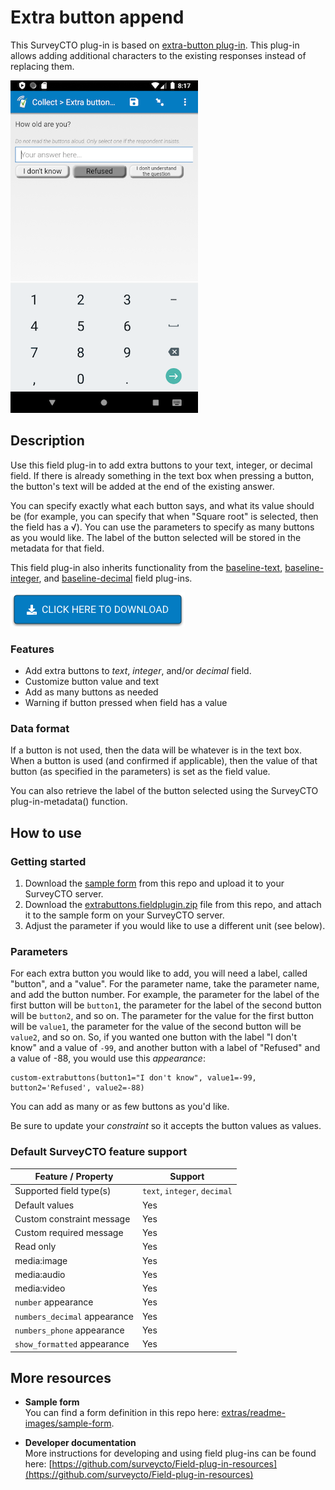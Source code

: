 # Extra button append

This SurveyCTO plug-in is based on [extra-button plug-in](https://github.com/surveycto/extra-buttons). This plug-in allows adding additional characters to the existing responses instead of replacing them.


![Category buttons](extras/readme-images/extra-buttons.png)


## Description

Use this field plug-in to add extra buttons to your text, integer, or decimal field. If there is already something in the text box when pressing a button, the button's text will be added at the end of the existing answer.

You can specify exactly what each button says, and what its value should be (for example, you can specify that when "Square root" is selected, then the field has a √). You can use the parameters to specify as many buttons as you would like. The label of the button selected will be stored in the metadata for that field.

This field plug-in also inherits functionality from the [baseline-text](https://github.com/surveycto/baseline-text), [baseline-integer](https://github.com/surveycto/baseline-integer), and [baseline-decimal](https://github.com/surveycto/baseline-decimal) field plug-ins.

[![Download now](extras/readme-images/download-button.png)](https://github.com/ARCED-Foundation/extra-buttons-append/raw/master/extrabuttons-append.fieldplugin.zip)

### Features

* Add extra buttons to *text*, *integer*, and/or *decimal* field.
* Customize button value and text
* Add as many buttons as needed
* Warning if button pressed when field has a value

### Data format

If a button is not used, then the data will be whatever is in the text box. When a button is used (and confirmed if applicable), then the value of that button (as specified in the parameters) is set as the field value.

You can also retrieve the label of the button selected using the SurveyCTO plug-in-metadata() function.

## How to use

### Getting started

1. Download the [sample form](extras/readme-images/sample-form) from this repo and upload it to your SurveyCTO server.
1. Download the [extrabuttons.fieldplugin.zip](https://github.com/ARCED-Foundation/extra-buttons-append/raw/master/extrabuttons-append.fieldplugin.zip) file from this repo, and attach it to the sample form on your SurveyCTO server.
1. Adjust the parameter if you would like to use a different unit (see below).

### Parameters

For each extra button you would like to add, you will need a label, called "button", and a "value". For the parameter name, take the parameter name, and add the button number. For example, the parameter for the label of the first button will be `button1`, the parameter for the label of the second button will be `button2`, and so on. The parameter for the value for the first button will be `value1`, the parameter for the value of the second button will be `value2`, and so on. So, if you wanted one button with the label "I don't know" and a value of `-99`, and another button with a label of "Refused" and a value of -88, you would use this *appearance*:

    custom-extrabuttons(button1="I don't know", value1=-99, button2='Refused', value2=-88)

You can add as many or as few buttons as you'd like.

Be sure to update your *constraint* so it accepts the button values as values.


### Default SurveyCTO feature support

| Feature / Property | Support |
| --- | --- |
| Supported field type(s) | `text`, `integer`, `decimal`|
| Default values | Yes |
| Custom constraint message | Yes |
| Custom required message | Yes |
| Read only | Yes |
| media:image | Yes |
| media:audio | Yes |
| media:video | Yes |
| `number` appearance | Yes |
| `numbers_decimal` appearance | Yes |
| `numbers_phone` appearance | Yes |
| `show_formatted` appearance | Yes |

## More resources

* **Sample form**  
You can find a form definition in this repo here: [extras/readme-images/sample-form](extras/readme-images/sample-form).

* **Developer documentation**  
More instructions for developing and using field plug-ins can be found here: [https://github.com/surveycto/Field-plug-in-resources](https://github.com/surveycto/Field-plug-in-resources)
